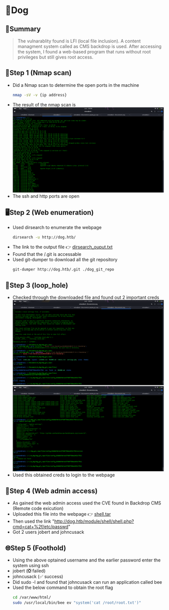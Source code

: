 # 🐶Dog

## 🧠Summary
> The vulnarablity found is LFI (local file inclusion).
> A content managment system called as CMS backdrop is used.
> After accessing the system, I found a web-based program that runs without root privileges but still gives root access.

## 🔎Step 1 (Nmap scan)
- Did a Nmap scan to determine the open ports in the machine
  ```bash
  nmap -sV -v {ip address}
  ```
- The result of the nmap scan is  ![](./photo/nmap_scan.png)
- The ssh and http ports are open

## 🖥️Step 2 (Web enumeration)
- Used dirsearch to enumerate the webpage
  ```bash
  dirsearch -u http://dog.htb/
  ```
- The link to the output file 👉 [dirsearch_ouput.txt](./reports/dirsearch.txt)
- Found that the /.git is accessable
- Used git-dumper to download all the git repository
  ```bash
  git-dumper http://dog.htb/.git ./dog_git_repo
  ```

## 🧩Step 3 (loop_hole)
- Checked through the downloaded file and found out 2 important creds
  ![](./photo/password.png)
  ![](./photo/email.png)
- Used this obtained creds to login to the webpage

## 🛜Step 4 (Web admin access)
- As gained the web admin access used the CVE found in Backdrop CMS (Remote code exicution)
- Uploaded this file into the webpage 👉 [shell.tar](./shell/shell.tar)
- Then used the link "http://dog.htb/module/shell/shell.php?cmd=cat+%2f/etc/passwd"
- Got 2 users jobert and johncusack

## 🌐Step 5 (Foothold)
- Using the above optained username and the earlier password enter the system using ssh
- jobert (❎ failed)
- johncusack (✅ success)
- Did sudo -l and found that johncusack can run an application called bee
- Used the below command to obtain the root flag
  ```bash
  cd /var/www/html/
  sudo /usr/local/bin/bee ev "system('cat /root/root.txt')"
  ```
